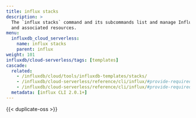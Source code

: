 ```yaml
---
title: influx stacks
description: >
  The `influx stacks` command and its subcommands list and manage InfluxDB stacks
  and associated resources.
menu:
  influxdb_cloud_serverless:
    name: influx stacks
    parent: influx
weight: 101
influxdb/cloud-serverless/tags: [templates]
cascade:
  related:
    - /influxdb/cloud/tools/influxdb-templates/stacks/
    - /influxdb/cloud-serverless/reference/cli/influx/#provide-required-authentication-credentials, influx CLI—Provide required authentication credentials
    - /influxdb/cloud-serverless/reference/cli/influx/#provide-required-authentication-credentials, influx CLI—Provide required authentication credentials
  metadata: [influx CLI 2.0.1+]
---
```


{{< duplicate-oss >}}
